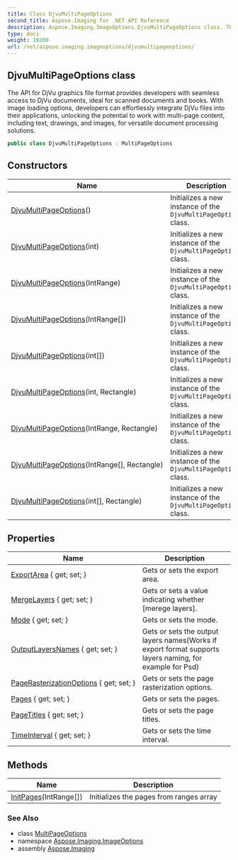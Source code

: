 ```yaml
---
title: Class DjvuMultiPageOptions
second_title: Aspose.Imaging for .NET API Reference
description: Aspose.Imaging.ImageOptions.DjvuMultiPageOptions class. The API for DjVu graphics file format provides developers with seamless access to DjVu documents ideal for scanned documents and books. With image loading options developers can effortlessly integrate DjVu files into their applications unlocking the potential to work with multipage content including text drawings and images for versatile document processing solutions
type: docs
weight: 10200
url: /net/aspose.imaging.imageoptions/djvumultipageoptions/
---
```

## DjvuMultiPageOptions class

The API for DjVu graphics file format provides developers with seamless access to DjVu documents, ideal for scanned documents and books. With image loading options, developers can effortlessly integrate DjVu files into their applications, unlocking the potential to work with multi-page content, including text, drawings, and images, for versatile document processing solutions.

```csharp
public class DjvuMultiPageOptions : MultiPageOptions
```

## Constructors

| Name | Description |
| --- | --- |
| [DjvuMultiPageOptions](djvumultipageoptions/#constructor)() | Initializes a new instance of the `DjvuMultiPageOptions` class. |
| [DjvuMultiPageOptions](djvumultipageoptions/#constructor_5)(int) | Initializes a new instance of the `DjvuMultiPageOptions` class. |
| [DjvuMultiPageOptions](djvumultipageoptions/#constructor_1)(IntRange) | Initializes a new instance of the `DjvuMultiPageOptions` class. |
| [DjvuMultiPageOptions](djvumultipageoptions/#constructor_3)(IntRange[]) | Initializes a new instance of the `DjvuMultiPageOptions` class. |
| [DjvuMultiPageOptions](djvumultipageoptions/#constructor_7)(int[]) | Initializes a new instance of the `DjvuMultiPageOptions` class. |
| [DjvuMultiPageOptions](djvumultipageoptions/#constructor_6)(int, Rectangle) | Initializes a new instance of the `DjvuMultiPageOptions` class. |
| [DjvuMultiPageOptions](djvumultipageoptions/#constructor_2)(IntRange, Rectangle) | Initializes a new instance of the `DjvuMultiPageOptions` class. |
| [DjvuMultiPageOptions](djvumultipageoptions/#constructor_4)(IntRange[], Rectangle) | Initializes a new instance of the `DjvuMultiPageOptions` class. |
| [DjvuMultiPageOptions](djvumultipageoptions/#constructor_8)(int[], Rectangle) | Initializes a new instance of the `DjvuMultiPageOptions` class. |

## Properties

| Name | Description |
| --- | --- |
| [ExportArea](../../aspose.imaging.imageoptions/multipageoptions/exportarea/) { get; set; } | Gets or sets the export area. |
| [MergeLayers](../../aspose.imaging.imageoptions/multipageoptions/mergelayers/) { get; set; } | Gets or sets a value indicating whether [merege layers]. |
| [Mode](../../aspose.imaging.imageoptions/multipageoptions/mode/) { get; set; } | Gets or sets the mode. |
| [OutputLayersNames](../../aspose.imaging.imageoptions/multipageoptions/outputlayersnames/) { get; set; } | Gets or sets the output layers names(Works if export format supports layers naming, for example for Psd) |
| [PageRasterizationOptions](../../aspose.imaging.imageoptions/multipageoptions/pagerasterizationoptions/) { get; set; } | Gets or sets the page rasterization options. |
| [Pages](../../aspose.imaging.imageoptions/multipageoptions/pages/) { get; set; } | Gets or sets the pages. |
| [PageTitles](../../aspose.imaging.imageoptions/multipageoptions/pagetitles/) { get; set; } | Gets or sets the page titles. |
| [TimeInterval](../../aspose.imaging.imageoptions/multipageoptions/timeinterval/) { get; set; } | Gets or sets the time interval. |

## Methods

| Name | Description |
| --- | --- |
| [InitPages](../../aspose.imaging.imageoptions/multipageoptions/initpages/)(IntRange[]) | Initializes the pages from ranges array |

### See Also

* class [MultiPageOptions](../multipageoptions/)
* namespace [Aspose.Imaging.ImageOptions](../../aspose.imaging.imageoptions/)
* assembly [Aspose.Imaging](../../)


